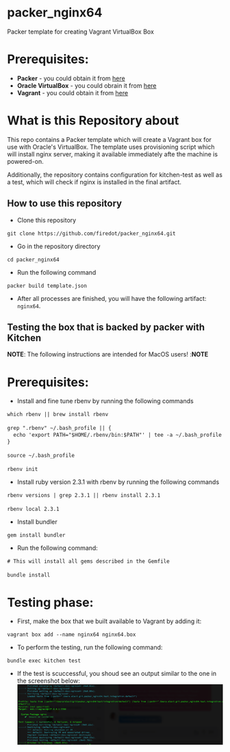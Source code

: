 # packer_nginx64
Packer template for creating Vagrant VirtualBox Box

# Prerequisites: 

* **Packer** - you could obtain it from [here](https://www.packer.io/downloads.html)
* **Oracle VirtualBox** - you could obrain it from [here](https://www.virtualbox.org/wiki/Downloads)
* **Vagrant** - you could obtain it from [here](https://www.vagrantup.com/downloads.html)

# What is this Repository about

This repo contains a Packer template which will create a Vagrant box for use with Oracle's VirtualBox. 
The template uses provisioning script which will install nginx server, making it available immediately afte the machine is powered-on. 

Additionally, the repository contains configuration for kitchen-test as well as a test, which will check if nginx is installed in the final artifact. 

## How to use this repository

- Clone this repository

```
git clone https://github.com/firedot/packer_nginx64.git
```

- Go in the repository directory

```
cd packer_nginx64
```

- Run the following command

```
packer build template.json
```
- After all processes are finished, you will have the following artifact: ```nginx64```. 

## Testing the box that is backed by packer with Kitchen

**NOTE**: The following instructions are intended for MacOS users! :**NOTE**

# Prerequisites: 

 * Install and fine tune rbenv by running the following commands
   
```
which rbenv || brew install rbenv

grep ".rbenv" ~/.bash_profile || {
  echo 'export PATH="$HOME/.rbenv/bin:$PATH"' | tee -a ~/.bash_profile
}

source ~/.bash_profile

rbenv init
```
 * Install ruby version 2.3.1 with rbenv by running the following commands

```
rbenv versions | grep 2.3.1 || rbenv install 2.3.1

rbenv local 2.3.1

```

 * Install bundler
 
 ```
 gem install bundler
 ```
 * Run the following command: 
 
 ```
 # This will install all gems described in the Gemfile
 
 bundle install
 ```

# Testing phase: 

- First, make the box that we built available to Vagrant by adding it: 

```
vagrant box add --name nginx64 nginx64.box
```

- To perform the testing, run the following command: 

``` 
bundle exec kitchen test
```

- If the test is scuccessful, you shoud see an output similar to the one in the screenshot below: 
![Alt text](pics/Success.png?raw=true "Successful test")
